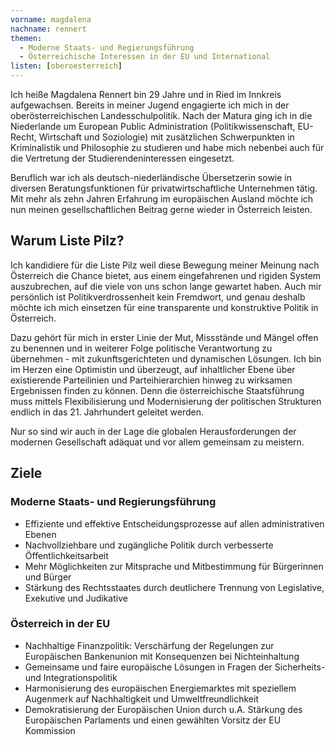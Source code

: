 ```yaml
---
vorname: magdalena
nachname: rennert
themen:
  - Moderne Staats- und Regierungsführung
  - Österreichische Interessen in der EU und International
listen: [oberoesterreich]
---
```


Ich heiße Magdalena Rennert bin 29 Jahre und in Ried im Innkreis aufgewachsen. Bereits in meiner Jugend engagierte ich mich in der oberösterreichischen Landesschulpolitik. Nach der Matura ging ich in die Niederlande um European Public Administration (Politikwissenschaft, EU-Recht, Wirtschaft und Soziologie) mit zusätzlichen Schwerpunkten in Kriminalistik und Philosophie zu studieren und habe mich nebenbei auch für die Vertretung der Studierendeninteressen eingesetzt.

Beruflich war ich als deutsch-niederländische Übersetzerin sowie in diversen Beratungsfunktionen für privatwirtschaftliche Unternehmen tätig. Mit mehr als zehn Jahren Erfahrung im europäischen Ausland möchte ich nun meinen gesellschaftlichen Beitrag gerne wieder in Österreich leisten.

## Warum Liste Pilz?

Ich kandidiere für die Liste Pilz weil diese Bewegung meiner Meinung nach Österreich die Chance bietet, aus einem eingefahrenen und rigiden System auszubrechen, auf die viele von uns schon lange gewartet haben. Auch mir persönlich ist Politikverdrossenheit kein Fremdwort, und genau deshalb möchte ich mich einsetzen für eine transparente und konstruktive Politik in Österreich.

Dazu gehört für mich in erster Linie der Mut, Missstände und Mängel offen zu benennen und in weiterer Folge politische Verantwortung zu übernehmen - mit zukunftsgerichteten und dynamischen Lösungen. Ich bin im Herzen eine Optimistin und überzeugt, auf inhaltlicher Ebene über existierende Parteilinien und Parteihierarchien hinweg zu wirksamen Ergebnissen finden zu können. Denn die österreichische Staatsführung muss mittels Flexibilisierung und Modernisierung der politischen Strukturen endlich in das 21. Jahrhundert geleitet werden.

Nur so sind wir auch in der Lage die globalen Herausforderungen der modernen Gesellschaft adäquat und vor allem gemeinsam zu meistern.

## Ziele
### Moderne Staats- und Regierungsführung
* Effiziente und effektive Entscheidungsprozesse auf allen administrativen Ebenen
* Nachvollziehbare und zugängliche Politik durch verbesserte Öffentlichkeitsarbeit
* Mehr Möglichkeiten zur Mitsprache und Mitbestimmung für Bürgerinnen und Bürger
* Stärkung des Rechtsstaates durch deutlichere Trennung von Legislative, Exekutive und Judikative

### Österreich in der EU
* Nachhaltige Finanzpolitik: Verschärfung der Regelungen zur Europäischen Bankenunion mit Konsequenzen bei Nichteinhaltung
* Gemeinsame und faire europäische Lösungen in Fragen der Sicherheits- und Integrationspolitik
* Harmonisierung des europäischen Energiemarktes mit speziellem Augenmerk auf Nachhaltigkeit und Umweltfreundlichkeit
* Demokratisierung der Europäischen Union durch u.A. Stärkung des Europäischen Parlaments und einen gewählten Vorsitz der EU Kommission